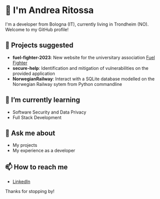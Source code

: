 # 👋 I'm Andrea Ritossa 

I'm a developer from Bologna (IT), currently living in Trondheim (NO). Welcome to my GitHub profile!

## 🔭 Projects suggested 
- **fuel-fighter-2023**: New website for the universitary association [Fuel Fighter](https://www.fuelfighter.no/)
- **secure-help**: Identification and mitigation of vulnerabilities on the provided application
- **NorwegianRailway**: Interact with a SQLite database modelled on the Norwegian Railway sytem from Python commandline

## 🌱 I’m currently learning
- Software Security and Data Privacy
- Full Stack Development

## 💬 Ask me about
- My projects
- My experience as a developer

## 📫 How to reach me
- [LinkedIn](https://www.linkedin.com/in/andrea-ritossa/)

Thanks for stopping by!
